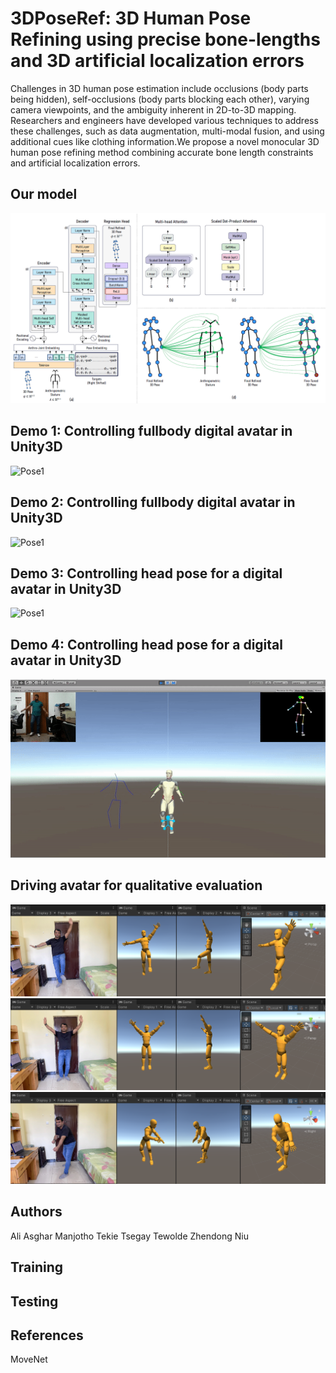 # 3DPoseRef: 3D Human Pose Refining using precise bone-lengths and 3D artificial localization errors

Challenges in 3D human pose estimation include occlusions (body parts being hidden), self-occlusions (body parts blocking each other), varying camera viewpoints, and the ambiguity inherent in 2D-to-3D mapping. Researchers and engineers have developed various techniques to address these challenges, such as data augmentation, multi-modal fusion, and using additional cues like clothing information.We propose a novel monocular 3D human pose refining method combining accurate bone length constraints and artificial localization errors.

## Our model
![Model](resources/images/model.png)

## Demo 1: Controlling fullbody digital avatar in Unity3D
![Pose1](resources/images/pose1.gif)


## Demo 2: Controlling fullbody digital avatar in Unity3D
![Pose1](resources/images/pose2.gif)

## Demo 3: Controlling head pose for a digital avatar in Unity3D
![Pose1](resources/images/headpose.gif)

## Demo 4: Controlling head pose for a digital avatar in Unity3D
![Pose1](resources/images/headpose2.gif)

## Driving avatar for qualitative evaluation
![Snapshot from unity VR application](resources/images/1.png)
![Snapshot from unity VR application](resources/images/2.png)
![Snapshot from unity VR application](resources/images/3.png)
## Authors
Ali Asghar Manjotho
Tekie Tsegay Tewolde
Zhendong Niu


## Training

## Testing

## References
MoveNet

